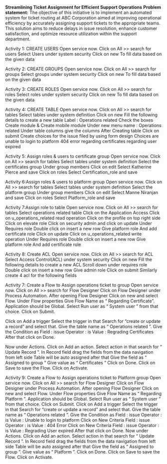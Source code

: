 **Streamlining Ticket Assignment for Efficient Support Operations**
**Problem statement:**
The objective of this initiative is to implement an automated system for ticket routing at ABC Corporation
aimed at improving operational efficiency by accurately assigning support tickets to the appropriate teams.
This solution aims to reduce delays in issue resolution, enhance customer satisfaction, and optimize
resource utilization within the support department.

Activity 1: CREATE USERS
Open service now.
Click on All  >> search for users
Select Users under system security
Click on new
To fill data based on the given data

Activity 2: CREATE GROUPS
Open service now.
Click on All  >> search for groups
Select groups under system security
Click on new
To fill data based on the given data

Activity 3: CREATE ROLES
Open service now.
Click on All  >> search for roles
Select roles under system security
Click on new
To fill data based on the given data

Activity 4: CREATE TABLE
Open service now.
Click on All  >> search for tables
Select tables under system definition
Click on new
Fill the following details to create a new table
Label : Operations related
Check the boxes Create module & Create mobile module
Under new menu name : Operations related
Under table columns give the columns
After Creating table
Click on submit
Create choices for the issue filed by using form design
Choices are
unable to login to platform
404 error
regarding certificates
regarding user expired

Activity 5: Assign roles & users to certificate group
Open service now.
Click on All  >> search for tables
Select tables under system definition
Select the certificates group 
Under group members
Click on edit
Select Katherine Pierce and save
Click on roles
Select Certification_role and save

Activity 6:Assign roles & users to platform group
Open service now.
Click on All  >> search for tables
Select tables under system definition
Select the platform group 
Under group members
Click on edit
Select Manne Niranjan and save
Click on roles
Select Platform_role and save

Activity 7:Assign role to table
Open service now.
Click on All  >> search for tables
Select operations related table
Click on the Application Access
Click on u_operations_related read operation
Click on the profile on top right side
Click on elevate role
Click on security admin and click on update
Under Requires role
Double click on insert a new row
Give platform role
And add certificate role
Click on update
Click on u_operations_related write operation
Under Requires role
Double click on insert a new row
Give platform role
And add certificate role

Activity 8: Create ACL
Open service now.
Click on All  >> search for ACL
Select Access Control(ACL) under system security
Click on new
Fill the following details to create a new ACL
Scroll down under requires role
Double click on insert a new row
Give admin role
Click on submit
Similarly create 4 acl for the following fields

Activity 7: Create a Flow to Assign operations ticket to group
Open service now.
Click on All  >> search for Flow Designer 
Click on Flow Designer under Process Automation.
After opening Flow Designer Click on new and select Flow.
Under Flow properties Give Flow Name as “ Regarding Certificate”.
Application should be Global.
Select Run user as “ System user ” from that choice.
Click on Submit.

Click on Add a trigger 
Select the trigger in that Search for “create or update a record”  and select that.
Give the table name as “ Operations related ”.
Give the Condition as
Field : issue
Operator : is
Value : Regrading Certificates
After that click on Done.

Now under Actions.
Click on Add an action.
Select action in that search for “ Update Record ”.
In Record field drag the fields from the data navigation from left side
Table will be auto assigned after that 
Give the field as “ Assigned to group ”
Give value as “ Certificates ”
Click on Done.
Click on Save to save the Flow.
Click on Activate.

Activity 9: Create a Flow to Assign operations ticket to Platform group
Open service now.
Click on All  >> search for Flow Designer 
Click on Flow Designer under Process Automation.
After opening Flow Designer Click on new and select Flow.
Under Flow properties Give Flow Name as “ Regarding Platform ”.
Application should be Global.
Select Run user as “ System user ” from that choice.
Click on Submit.
Click on Add a trigger 
Select the trigger in that Search for “create or update a record”  and select that.
Give the table name as “ Operations related ”.
Give the Condition as
Field : issue
Operator : is
Value : Unable to login to platform
Click on New Criteria
Field : issue
Operator : is
Value : 404 Error
Click on New Criteria
Field : issue
Operator : is
Value : Regrading User expired 
After that click on Done.
Now under Actions.
Click on Add an action.
Select action in that search for “ Update Record ”.
In Record field drag the fields from the data navigation from left side
Table will be auto assigned after that 
Give the field as “ Assigned to group ”.
Give value as “ Platform ”.
Click on Done.
Click on Save to save the Flow.
Click on Activate.









